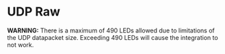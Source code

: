 # UDP Raw

**WARNING:** There is a maximum of 490 LEDs allowed due to limitations of the UDP datapacket size. Exceeding 490 LEDs will cause the integration to not work.
